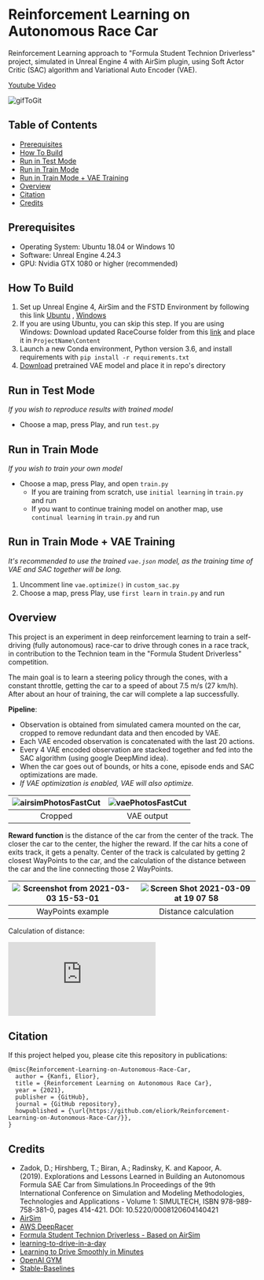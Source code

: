 # Reinforcement Learning on Autonomous Race Car

Reinforcement Learning approach to "Formula Student Technion Driverless" project, simulated in Unreal Engine 4 with AirSim plugin, using Soft Actor Critic (SAC) algorithm and Variational Auto Encoder (VAE).

[Youtube Video](https://www.youtube.com/watch?v=guXkifR8_3Y)


![gifToGit](https://user-images.githubusercontent.com/38940464/109778141-26a99880-7c0d-11eb-801d-807bf91cded4.gif)

## Table of Contents

- [Prerequisites](#Prerequisites)
- [How To Build](#How-To-Build)
- [Run in Test Mode](#Run-in-Test-Mode)
- [Run in Train Mode](#Run-in-Train-Mode)
- [Run in Train Mode + VAE Training](#Run-in-Train-Mode-+-VAE-Training)
- [Overview](#Overview)
- [Citation](#Citation)
- [Credits](#Credits)


## Prerequisites 
* Operating System: Ubuntu 18.04 or Windows 10
* Software: Unreal Engine 4.24.3
* GPU: Nvidia GTX 1080 or higher (recommended)
  
## How To Build
1. Set up Unreal Engine 4, AirSim and the FSTD Environment by following this link [Ubuntu](https://github.com/eliork/Reinforcement-Learning-on-Autonomous-Race-Car/blob/main/build_FSTDriverless_ubuntu.md) , [Windows](https://github.com/FSTDriverless/AirSim/blob/master/docs/build_FSTDriverless_windows.md)
  2. If you are using Ubuntu, you can skip this step. If you are using Windows: Download updated RaceCourse folder from this [link](https://drive.google.com/file/d/1lpBHRYYw7GRICgLaSfMQcXlbP2A98b9L/view?usp=sharing) and place it in `ProjectName\Content`
3. Launch a new Conda environment, Python version 3.6, and install requirements with `pip install -r requirements.txt`
4. [Download](https://drive.google.com/file/d/19LQCuAvJIzB2I0KKTGcl0_cB0uCtcuD0/view?usp=sharing) pretrained VAE model and place it in repo's directory

## Run in Test Mode
*If you wish to reproduce results with trained model*
* Choose a map, press Play, and run `test.py`

## Run in Train Mode
*If you wish to train your own model*
* Choose a map, press Play, and open `train.py`  
  * If you are training from scratch, use `initial learning` in `train.py` and run
  * If you want to continue training model on another map, use `continual learning` in `train.py` and run

## Run in Train Mode + VAE Training 
*It's recommended to use the trained `vae.json` model, as the training time of VAE and SAC together will be long.*
1. Uncomment line `vae.optimize()` in `custom_sac.py`
2. Choose a map, press Play, use `first learn` in `train.py` and run

## Overview

This project is an experiment in deep reinforcement learning to train a self-driving (fully autonomous) race-car to drive through cones in a race track, in contribution to the Technion team in the "Formula Student Driverless" competition.

The main goal is to learn a steering policy through the cones, with a constant throttle, getting the car to a speed of about 7.5 m/s (27 km/h). 
After about an hour of training, the car will complete a lap successfully.
 
 **Pipeline**:
* Observation is obtained from simulated camera mounted on the car, cropped to remove redundant data and then encoded by VAE.
* Each VAE encoded observation is concatenated with the last 20 actions.
* Every 4 VAE encoded observation are stacked together and fed into the SAC algorithm (using google DeepMind idea).
* When the car goes out of bounds, or hits a cone, episode ends and SAC optimizations are made. 
* *If VAE optimization is enabled, VAE will also optimize.* 

![airsimPhotosFastCut](https://user-images.githubusercontent.com/38940464/109814525-4b1a6a80-7c37-11eb-9bd7-d3161d354c5c.gif)|![vaePhotosFastCut](https://user-images.githubusercontent.com/38940464/109814553-5077b500-7c37-11eb-8c4b-a14e14579726.gif)
:-------------------------:|:-------------------------:
Cropped | VAE output


**Reward function** is the distance of the car from the center of the track. The closer the car to the center, the higher the reward. If the car hits a cone of exits track, it gets a penalty. Center of the track is calculated by getting 2 closest WayPoints to the car, and the calculation of the distance between the car and the line connecting those 2 WayPoints.

 ![Screenshot from 2021-03-03 15-53-01](https://user-images.githubusercontent.com/38940464/109815678-94b78500-7c38-11eb-96d6-f9320bd783d7.png) | ![Screen Shot 2021-03-09 at 19 07 58](https://user-images.githubusercontent.com/38940464/110509482-d352b100-810a-11eb-896b-198b88fd50ba.png)
 :------------------------:|:---------------------:
 WayPoints example | Distance calculation
 
 Calculation of distance:
 
 ![equation](https://latex.codecogs.com/gif.latex?%5C%5C%20p_0%20-%20car%27s%5C%20position%20%5C%5C%20p_1%20%2C%20p_2%20-%20closest%5C%20WayPoints%20%5C%5C%20dist%20-%20distance%5C%20between%5C%20car%5C%20and%5C%20line%5C%20connecting%5C%20WayPoints%5C%20%3D%5Cfrac%7B%7C%5Cvec%7Bp_2p_1%7D%5Ctimes%5Cvec%7Bp_2p_0%7D%7C%7D%7B%7C%5Cvec%7Bp_2p_1%7D%7C%7D)
 


## Citation

If this project helped you, please cite this repository in publications:

```
@misc{Reinforcement-Learning-on-Autonomous-Race-Car,
  author = {Kanfi, Elior},
  title = {Reinforcement Learning on Autonomous Race Car},
  year = {2021},
  publisher = {GitHub},
  journal = {GitHub repository},
  howpublished = {\url{https://github.com/eliork/Reinforcement-Learning-on-Autonomous-Race-Car/}},
}
```
## Credits
* Zadok, D.; Hirshberg, T.; Biran, A.; Radinsky, K. and Kapoor, A. (2019). Explorations and Lessons Learned in Building an Autonomous Formula SAE Car from Simulations.In Proceedings of the 9th International Conference on Simulation and Modeling Methodologies, Technologies and Applications - Volume 1: SIMULTECH, ISBN 978-989-758-381-0, pages 414-421. DOI: 10.5220/0008120604140421
* [AirSim](https://github.com/microsoft/AirSim)
* [AWS DeepRacer](https://aws.amazon.com/deepracer/)
* [Formula Student Technion Driverless - Based on AirSim](https://github.com/FSTDriverless/AirSim)
* [learning-to-drive-in-a-day](https://github.com/r7vme/learning-to-drive-in-a-day)
* [Learning to Drive Smoothly in Minutes](https://github.com/araffin/learning-to-drive-in-5-minutes)
* [OpenAI GYM](https://github.com/openai/gym)
* [Stable-Baselines](https://github.com/hill-a/stable-baselines)






